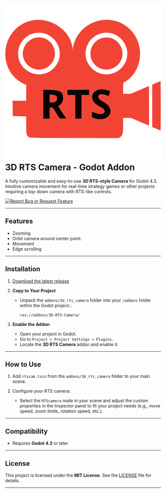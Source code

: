 # ![3D RTS Camera Icon](images/icon.svg) 3D RTS Camera - Godot Addon

A fully customizable and easy-to-use **3D RTS-style Camera** for Godot 4.3. Intuitive camera movement for real-time strategy games or other projects requiring a top-down camera with RTS-like controls.

[![Report Bug or Request Feature](https://img.shields.io/badge/Report%20Bug%20or%20Request%20Feature-blue?style=for-the-badge)](https://github.com/EmilHakala/3D-RTS-Camera/issues)

---

## Features

- Zooming
- Orbit camera around center point.
- Movement
- Edge scrolling

---

## Installation

1. [Download the latest release](https://github.com/emilhakala/3d-rts-camera/releases/latest)
   
2. **Copy to Your Project**
   - Unpack the `addons/3d_rts_camera` folder into your `/addons` folder within the Godot project.:
     ```
     res://addons/3D-RTS-Camera/
     ```
     
3. **Enable the Addon**
   - Open your project in Godot.
   - Go to `Project > Project Settings > Plugins`.
   - Locate the **3D RTS Camera** addon and enable it.

---

## How to Use

1. Add  `rtscam.tscn` from the `addons/3d_rts_camera` folder to your main scene.

2. Configure your RTS camera:
   - Select the `RTScamera` node in your scene and adjust the custom properties in the Inspector panel to fit your project needs (e.g., move speed, zoom limits, rotation speed, etc.).

---

## Compatibility

- Requires **Godot 4.3** or later.

---

## License

This project is licensed under the **MIT License**. See the [LICENSE](LICENSE) file for details.

---
